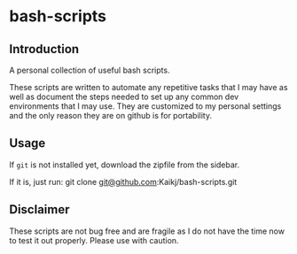 bash-scripts
============

## Introduction

A personal collection of useful bash scripts.

These scripts are written to automate any repetitive tasks that I may have as well as document the steps needed to set up any common dev environments that I may use. They are customized to my personal settings and the only reason they are on github is for portability.

## Usage

If `git` is not installed yet, download the zipfile from the sidebar.

If it is, just run:
  git clone git@github.com:Kaikj/bash-scripts.git

## Disclaimer
These scripts are not bug free and are fragile as I do not have the time now to test it out properly. Please use with caution.
